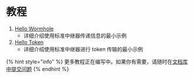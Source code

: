 # 教程

1. [Hello Wormhole](hello-wormhole/)
   * 详细介绍使用标准中继器传递信息的最小示例
2. [Hello Token](hello-token.md)
   * 详细介绍使用标准中继器进行 token 传输的最小示例

{% hint style="info" %}
更多教程正在编写中。如果你有需要，请随时在[文档库中提交问题](https://github.com/wormhole-foundation/docs.wormhole.com)
{% endhint %}
